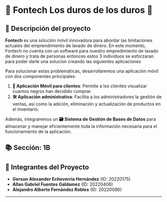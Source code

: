 # 🌟 Fontech Los duros de los duros 🌟

## 📜 Descripción del proyecto

**Fontech** es una solución móvil innovadora para abordar las limitaciones actuales del emprendimiento de lavado de dinero. En este momento, Fontech no cuenta con un software para nuestro empredimiento de lavado de dinero y trata de personas entonces estos 3 individuos se esforzaran para poder darle una solucion creando las siguientes aplicaciones

Para solucionar estas problemáticas, desarrollaremos una aplicación móvil con dos componentes principales:

1. **📱 Aplicación Móvil para clientes**: Permite a los clientes visualizar cuantos negros han decidido comprar.
2. **🛠️ Aplicación administrativa**: Facilita a los administradores la gestión de ventas, así como la adición, eliminación y actualización de productos en el inventario.

Además, integraremos un **🗃️ Sistema de Gestión de Bases de Datos** para almacenar y manejar eficientemente toda la información necesaria para el funcionamiento de la aplicación.

## 📚 Sección: 1B

## 👥 Integrantes del Proyecto

- **Gerson Alexander Echeverría Hernández** (ID: 20220175)
- **Allan Gabriel Fuentes Galdamez** (ID: 20220406)
- **Alejandro Alberto Fernández Robles** (ID: 20220096)

---
